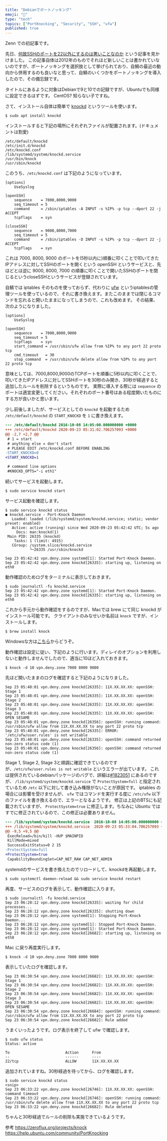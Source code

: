 ```yaml
---
title: "Debianでポートノッキング"
emoji: "🔑"
type: "tech"
topics: ["PortKnocking", "Security", "SSH", "ufw"]
published: true
---
```


Zenn での初記事です。

先日、[何故SSHのポートを22以外にするのは悪いことなのか](https://adayinthelifeof.nl/2012/03/12/why-putting-ssh-on-another-port-than-22-is-bad-idea/) という記事を見かけました。
この記事自体は2012年のものでそれほど新しいことは書かれていないのですが、ポートノッキングを選択肢として挙げられており、自鯖の最近の動向から併用するのも良いなと思って、自鯖のいくつかをポートノッキングを導入したので、その備忘録です。

タイトルにあるように対象はDebianで9と10での記録ですが、Ubuntuでも同様に設定できるはずです。
CentOS? 知らない子ですね。

さて、インストール自体は簡単で [knockd](https://zeroflux.org/projects/knock) というツールを使います。

```
$ sudo apt install knockd
```

インストールすると下記の場所にそれぞれファイルが配置されます。(ドキュメントは割愛)

```
/etc/default/knockd
/etc/init.d/knockd
/etc/knockd.conf
/lib/systemd/system/knockd.service
/usr/bin/knock
/usr/sbin/knockd
```

このうち、`/etc/knockd.conf` は下記のようになっています。

```
[options]
	UseSyslog

[openSSH]
	sequence    = 7000,8000,9000
	seq_timeout = 5
	command     = /sbin/iptables -A INPUT -s %IP% -p tcp --dport 22 -j ACCEPT
	tcpflags    = syn

[closeSSH]
	sequence    = 9000,8000,7000
	seq_timeout = 5
	command     = /sbin/iptables -D INPUT -s %IP% -p tcp --dport 22 -j ACCEPT
	tcpflags    = syn

```

これは 7000, 8000, 9000 のポートを(5秒以内に)順番に叩くことで叩いてきたIPアドレスに対してSSHのポートを開くという openSSH というサービスと、先ほどとは逆に 9000, 8000, 7000 の順番に叩くことで開いたSSHのポートを閉じるというcloseSSHというサービスが登録されています。

自鯖では iptables そのものを使っておらず、代わりに [ufw](https://help.ubuntu.com/community/UFW) というiptablesの管理ツールを使っているので、それに書き換えます。またこのままでは閉じるコマンドを忘れると開いたままになってしまうので、これも改めます。
その結果、次のようになりました。 

```
[options]
	UseSyslog

[openSSH]
	sequence    = 7000,8000,9000
	seq_timeout = 5
	tcpflags    = syn
	start_command = /usr/sbin/ufw allow from %IP% to any port 22 proto tcp
	cmd_timeout   = 30
	stop_command  = /usr/sbin/ufw delete allow from %IP% to any port 22 proto tcp
```

意味としては、7000,8000,9000のTCPポートを順番に5秒以内に叩くことで、叩いてきたIPアドレスに対してSSHポートを30秒のみ開き、30秒が経過すると追加したルールを削除するというものです。
実際に導入する際には `sequence` のポートは適宜変更してください。それぞれのポート番号はある程度開いたものにする方が良いかと思います。

少し前後しましたが、サービスとしての `knockd` を起動するため `/etc/default/knockd` の `START_KNOCKD` を `1` に書き換えます。

``` diff
--- /etc/default/knockd	2016-10-08 14:05:00.000000000 +0000
+++ /etc/default/knockd	2020-09-23 05:31:02.706257093 +0000
@@ -2,7 +2,7 @@
 # 1 = start
 # anything else = don't start
 # PLEASE EDIT /etc/knockd.conf BEFORE ENABLING
-START_KNOCKD=0
+START_KNOCKD=1

 # command line options
 #KNOCKD_OPTS="-i eth1"
```

続いてサービスを起動します。

```
$ sudo service knockd start
```

サービス起動を確認します。

```
$ sudo service knockd status
● knockd.service - Port-Knock Daemon
   Loaded: loaded (/lib/systemd/system/knockd.service; static; vendor preset: enabled)
   Active: active (running) since Wed 2020-09-23 05:42:42 UTC; 5s ago
     Docs: man:knockd(1)
 Main PID: 26335 (knockd)
    Tasks: 1 (limit: 4915)
   CGroup: /system.slice/knockd.service
           └─26335 /usr/sbin/knockd

Sep 23 05:42:42 vpn.deny.zone systemd[1]: Started Port-Knock Daemon.
Sep 23 05:42:42 vpn.deny.zone knockd[26335]: starting up, listening on eth0
```

動作確認のためログをターミナルに表示しておきます。

```
$ sudo journalctl -fu knockd.service
Sep 23 05:42:42 vpn.deny.zone systemd[1]: Started Port-Knock Daemon.
Sep 23 05:42:42 vpn.deny.zone knockd[26335]: starting up, listening on eth0
```

これから手元から動作確認をするのですが、Macでは brew にて同じ knockd がインストール可能です。
クライアントのみなせいか名前は `knock` ですが、インストールします。

```
$ brew install knock
```

Windowsな方は[こちら](https://zeroflux.org/projects/knock)からどうぞ。

動作確認は設定に従い、下記のように行います。ディレイのオプションを利用しないと動作しませんでしたので、適当に10ほど入れておきます。

```
$ knock -d 10 vpn.deny.zone 7000 8000 9000
```

先ほど開いたままのログを確認すると下記のようになりました。

```
Sep 23 05:48:01 vpn.deny.zone knockd[26335]: 11X.XX.XX.XX: openSSH: Stage 1
Sep 23 05:48:01 vpn.deny.zone knockd[26335]: 11X.XX.XX.XX: openSSH: Stage 2
Sep 23 05:48:01 vpn.deny.zone knockd[26335]: 11X.XX.XX.XX: openSSH: Stage 3
Sep 23 05:48:01 vpn.deny.zone knockd[26335]: 11X.XX.XX.XX: openSSH: OPEN SESAME
Sep 23 05:48:01 vpn.deny.zone knockd[26356]: openSSH: running command: /usr/sbin/ufw allow from 11X.XX.XX.XX to any port 22 proto tcp
Sep 23 05:48:01 vpn.deny.zone knockd[26335]: ERROR: '/etc/ufw/user.rules' is not writable
Sep 23 05:48:01 vpn.deny.zone knockd[26335]: openSSH: command returned non-zero status code (1)
Sep 23 05:48:01 vpn.deny.zone knockd[26356]: openSSH: command returned non-zero status code (1)
```

Stage 1, Stage 2, Stage 3と順調に確認できているのですが、`/etc/ufw/user.rules is not writable` というエラーが出ています。
これは提供されているdebianパッケージのバグで、詳細は[#1823051](https://bugs.launchpad.net/ubuntu/+source/knockd/+bug/1823051) にあるのですが、 `/lib/systemd/system/knockd.service` で `ProtectSystem=full` と指定されているため `/etc` 以下に対して書き込み権限がないことが原因です。 iptables の場合には影響を受けませんが、 `ufw` ではコマンドを実行する度に `/etc/ufw` 以下のファイルを書き換えるので、エラーとなるようです。
修正は上記のBTSにも記載されていますが、 `ProtectSystem=true` に修正します。ちなみに Ubuntu ではすでに修正されているので、この修正は必要ありません。

```diff
--- /lib/systemd/system/knockd.service	2016-10-08 14:05:00.000000000 +0000
+++ /lib/systemd/system/knockd.service	2020-09-23 05:33:04.706257093 +0000
@@ -9,5 +9,5 @@
 ExecReload=/bin/kill -HUP $MAINPID
 KillMode=mixed
 SuccessExitStatus=0 2 15
-ProtectSystem=full
+ProtectSystem=true
 CapabilityBoundingSet=CAP_NET_RAW CAP_NET_ADMIN
```

systemdのサービスを書き換えたのでリロードして、knockdを再起動します。

```
$ sudo systemctl daemon-reload && sudo service knockd restart
```

再度、サービスのログを表示して、動作確認に入ります。

```
$ sudo journalctl -fu knockd.service
Sep 23 06:28:12 vpn.deny.zone knockd[26335]: waiting for child processes...
Sep 23 06:28:12 vpn.deny.zone knockd[26335]: shutting down
Sep 23 06:28:12 vpn.deny.zone systemd[1]: Stopping Port-Knock Daemon...
Sep 23 06:28:12 vpn.deny.zone systemd[1]: Stopped Port-Knock Daemon.
Sep 23 06:28:12 vpn.deny.zone systemd[1]: Started Port-Knock Daemon.
Sep 23 06:28:12 vpn.deny.zone knockd[26682]: starting up, listening on eth0
```

Mac に戻り再度実行します。

```
$ knock -d 10 vpn.deny.zone 7000 8000 9000
```

表示していたログを確認します。

```
Sep 23 06:30:54 vpn.deny.zone knockd[26682]: 11X.XX.XX.XX: openSSH: Stage 1
Sep 23 06:30:54 vpn.deny.zone knockd[26682]: 11X.XX.XX.XX: openSSH: Stage 2
Sep 23 06:30:54 vpn.deny.zone knockd[26682]: 11X.XX.XX.XX: openSSH: Stage 3
Sep 23 06:30:54 vpn.deny.zone knockd[26682]: 11X.XX.XX.XX: openSSH: OPEN SESAME
Sep 23 06:30:54 vpn.deny.zone knockd[26684]: openSSH: running command: /usr/sbin/ufw allow from 11X.XX.XX.XX to any port 22 proto tcp
Sep 23 06:30:54 vpn.deny.zone knockd[26682]: Rule added
```

うまくいったようです。ログ表示を終了して ufw で確認します。

```
$ sudo ufw status
Status: active

To                         Action      From
--                         ------      ----
22/tcp                     ALLOW       11X.XX.XX.XX
```

追加されていますね。30秒経過を待ってから、ログを確認します。

```
$ sudo service knockd status
<snip>
Sep 23 06:33:22 vpn.deny.zone knockd[26746]: 11X.XX.XX.XX: openSSH: command timeout
Sep 23 06:33:22 vpn.deny.zone knockd[26746]: openSSH: running command: /usr/sbin/ufw delete allow from 11X.XX.XX.XX to any port 22 proto tcp
Sep 23 06:33:22 vpn.deny.zone knockd[26682]: Rule deleted
```

ちゃんと30秒経過でルールの削除も実施できているようです。


参考
https://zeroflux.org/projects/knock
https://help.ubuntu.com/community/PortKnocking
